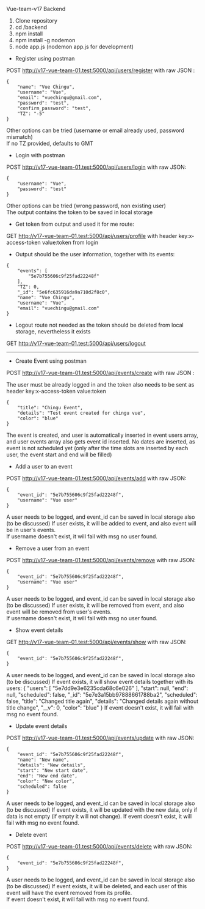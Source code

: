 Vue-team-v17 Backend

1. Clone repository
2. cd /backend
3. npm install
4. npm install -g nodemon
5. node app.js (nodemon app.js for development)


+ Register using postman

POST http://v17-vue-team-01.test:5000/api/users/register with raw JSON :
```
{
    "name": "Vue Chingu",
    "username": "Vue",
    "email": "vuechingu@gmail.com",
    "password": "test",
    "confirm_password": "test",
    "TZ": "-5"
}
```
Other options can be tried (username or email already used, password mismatch)  
If no TZ provided, defaults to GMT

+ Login with postman

POST http://v17-vue-team-01.test:5000/api/users/login with raw JSON:
```
{
	"username": "Vue",
	"password": "test"
}
```
Other options can be tried (wrong password, non existing user)  
The output contains the token to be saved in local storage

+ Get token from output and used it for me route:

GET http://v17-vue-team-01.test:5000/api/users/profile with header key:x-access-token value:token from login
+ Output should be the user information, together with its events:
```
{
    "events": [
        "5e7b755606c9f25fad22248f"
    ],
    "TZ": 0,
    "_id": "5e6fc635916da9a710d2f8c0",
    "name": "Vue Chingu",
    "username": "Vue",
    "email": "vuechingu@gmail.com"
}
```

+ Logout route not needed as the token should be deleted from local storage, nevertheless it exists

GET http://v17-vue-team-01.test:5000/api/users/logout

---

+ Create Event using postman

POST http://v17-vue-team-01.test:5000/api/events/create with raw JSON :  

The user must be already logged in and the token also needs to be sent as header key:x-access-token value:token
```
{
	"title": "Chingu Event",
	"details": "Test event created for chingu vue",
    "color": "blue"
}
```
The event is created, and user is automatically inserted in event users array, and user events array also gets event id inserted. No dates are inserted, as event is not scheduled yet (only after the time slots are inserted by each user, the event start and end will be filled)

+ Add a user to an event

POST http://v17-vue-team-01.test:5000/api/events/add with raw JSON:
```
{
    "event_id": "5e7b755606c9f25fad22248f",
    "username": "Vue user"
}
```
A user needs to be logged, and event_id can be saved in local storage also (to be discussed)
If user exists, it will be added to event, and also event will be in user's events.  
If username doesn't exist, it will fail with msg no user found.

+ Remove a user from an event

POST http://v17-vue-team-01.test:5000/api/events/remove with raw JSON:
```
{
    "event_id": "5e7b755606c9f25fad22248f",
    "username": "Vue user"
}
```
A user needs to be logged, and event_id can be saved in local storage also (to be discussed)
If user exists, it will be removed from event, and also event will be removed from user's events.  
If username doesn't exist, it will fail with msg no user found.

+ Show event details

GET http://v17-vue-team-01.test:5000/api/events/show with raw JSON:
```
{
    "event_id": "5e7b755606c9f25fad22248f",
}
```
A user needs to be logged, and event_id can be saved in local storage also (to be discussed)
If event exists, it will show event details together with its users:
{
    "users": [
        "5e7dd9e3e6235cda68c6e026"
    ],
    "start": null,
    "end": null,
    "scheduled": false,
    "_id": "5e7e3a15bb97888661788ba2",
    "scheduled": false,
    "title": "Changed title again",
    "details": "Changed details again without title change",
    "__v": 0,
    "color": "blue"
}
If event doesn't exist, it will fail with msg no event found.


+ Update event details

POST http://v17-vue-team-01.test:5000/api/events/update with raw JSON:
```
{
    "event_id": "5e7b755606c9f25fad22248f",
    "name": "New name",
    "details": "New details",
    "start": "New start date",
    "end": "New end date",
    "color": "New color",
    "scheduled": false
}
```
A user needs to be logged, and event_id can be saved in local storage also (to be discussed)
If event exists, it will be updated with the new data, only if data is not empty (if empty it will not change). 
If event doesn't exist, it will fail with msg no event found.

+ Delete event

POST http://v17-vue-team-01.test:5000/api/events/delete with raw JSON:
```
{
    "event_id": "5e7b755606c9f25fad22248f",
}
```
A user needs to be logged, and event_id can be saved in local storage also (to be discussed)
If event exists, it will be deleted, and each user of this event will have the event removed from its profile.  
If event doesn't exist, it will fail with msg no event found.

